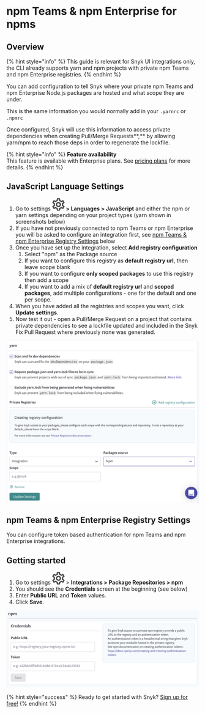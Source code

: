 # npm Teams & npm Enterprise for npms

## **Overview**

{% hint style="info" %}
This guide is relevant for Snyk UI integrations only, the CLI already supports yarn and npm projects with private npm Teams and npm Enterprise registries.
{% endhint %}

You can add configuration to tell Snyk where your private npm Teams and npm Enterprise Node.js packages are hosted and what scope they are under.

This is the same information you would normally add in your `.yarnrc` or `.npmrc`

Once configured, Snyk will use this information to access private dependencies when creating Pull/Merge Requests**,** by allowing yarn/npm to reach those deps in order to regenerate the lockfile.

{% hint style="info" %}
**Feature availability**  
This feature is available with Enterprise plans. See [pricing plans](https://snyk.io/plans/) for more details.
{% endhint %}

## JavaScript Language Settings

1. Go to settings ![](../../.gitbook/assets/cog_icon.png) **&gt; Languages &gt; JavaScript** and either the npm or yarn settings depending on your project types \(yarn shown in screenshots below\) 
2. If you have not previously connected to npm Teams or npm Enterprise you will be asked to configure an integration first, see [npm Teams & npm Enterprise Registry Settings](npm-teams-and-npm-enterprise-for-npms.md) below 
3. Once you have set up the integration, select **Add registry configuration**
   1. Select "npm" as the Package source
   2. If you want to configure this registry as **default registry url**, then leave scope blank
   3. If you want to configure **only scoped packages** to use this registry then add a scope
   4. If you want to add a mix of **default registry url** and **scoped packages**, add multiple configurations - one for the default and one per scope.
4. When you have added all the registries and scopes you want, click **Update settings**.
5. Now test it out - open a Pull/Merge Request on a project that contains private dependencies to see a lockfile updated and included in the Snyk Fix Pull Request where previously none was generated.

![](../../.gitbook/assets/image%20%2834%29.png)

## npm Teams & npm Enterprise Registry Settings

You can configure token based authentication for npm Teams and npm Enterprise integrations.

## Getting started

1. Go to settings ![](../../.gitbook/assets/cog_icon.png) &gt; **Integrations &gt; Package Repositories &gt; npm** 
2. You should see the **Credentials** screen at the beginning \(see below\)
3. Enter **Public URL** and **Token** values. 
4. Click **Save**.

![](../../.gitbook/assets/image%20%2835%29.png)

{% hint style="success" %}
Ready to get started with Snyk? [Sign up for free!](https://snyk.io/login?cta=sign-up&loc=footer&page=support_docs_page)
{% endhint %}

